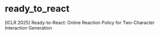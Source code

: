 # ready_to_react
[ICLR 2025] Ready-to-React: Online Reaction Policy for Two-Character Interaction Generation
